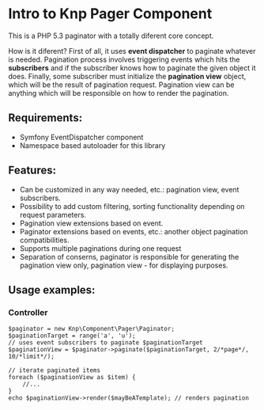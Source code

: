 # Intro to Knp Pager Component

This is a PHP 5.3 paginator with a totally diferent core concept.

How is it diferent? First of all, it uses **event dispatcher** to paginate whatever is needed.
Pagination process involves triggering events which hits the **subscribers** and if the subscriber
knows how to paginate the given object it does. Finally, some subscriber must initialize the
**pagination view** object, which will be the result of pagination request. Pagination view
can be anything which will be responsible on how to render the pagination.

## Requirements:

- Symfony EventDispatcher component
- Namespace based autoloader for this library

## Features:

- Can be customized in any way needed, etc.: pagination view, event subscribers.
- Possibility to add custom filtering, sorting functionality depending on request parameters.
- Pagination view extensions based on event.
- Paginator extensions based on events, etc.: another object pagination compatibilities.
- Supports multiple paginations during one request
- Separation of conserns, paginator is responsible for generating the pagination view only, pagination view - for displaying purposes.

## Usage examples:

### Controller

    $paginator = new Knp\Component\Pager\Paginator;
    $paginationTarget = range('a', 'u');
    // uses event subscribers to paginate $paginationTarget
    $paginationView = $paginator->paginate($paginationTarget, 2/*page*/, 10/*limit*/);
    
    // iterate paginated items
    foreach ($paginationView as $item) {
        //...
    }
    echo $paginationView->render($mayBeATemplate); // renders pagination



